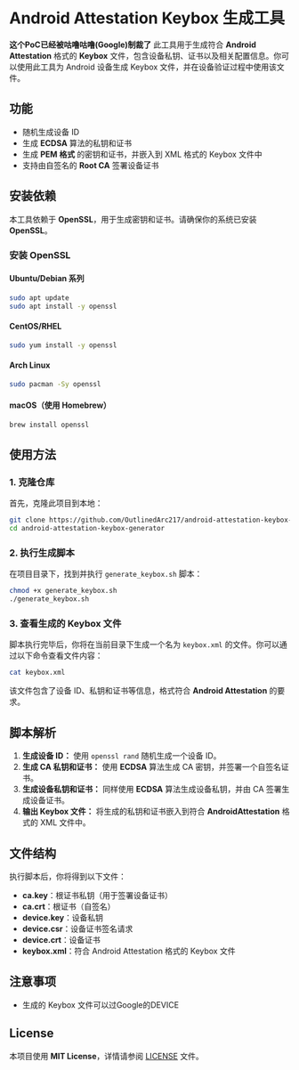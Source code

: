# Android Attestation Keybox 生成工具

**这个PoC已经被咕噜咕噜(Google)制裁了**
此工具用于生成符合 **Android Attestation** 格式的 **Keybox** 文件，包含设备私钥、证书以及相关配置信息。你可以使用此工具为 Android 设备生成 Keybox 文件，并在设备验证过程中使用该文件。

## 功能
- 随机生成设备 ID
- 生成 **ECDSA** 算法的私钥和证书
- 生成 **PEM 格式** 的密钥和证书，并嵌入到 XML 格式的 Keybox 文件中
- 支持由自签名的 **Root CA** 签署设备证书

## 安装依赖

本工具依赖于 **OpenSSL**，用于生成密钥和证书。请确保你的系统已安装 **OpenSSL**。

### 安装 OpenSSL

#### **Ubuntu/Debian 系列**

```bash
sudo apt update
sudo apt install -y openssl
```

#### **CentOS/RHEL**

```bash
sudo yum install -y openssl
```

#### **Arch Linux**

```bash
sudo pacman -Sy openssl
```

#### **macOS（使用 Homebrew）**

```bash
brew install openssl
```

## 使用方法

### 1. 克隆仓库

首先，克隆此项目到本地：

```bash
git clone https://github.com/OutlinedArc217/android-attestation-keybox-generator
cd android-attestation-keybox-generator
```

### 2. 执行生成脚本

在项目目录下，找到并执行 `generate_keybox.sh` 脚本：

```bash
chmod +x generate_keybox.sh
./generate_keybox.sh
```

### 3. 查看生成的 Keybox 文件

脚本执行完毕后，你将在当前目录下生成一个名为 `keybox.xml` 的文件。你可以通过以下命令查看文件内容：

```bash
cat keybox.xml
```

该文件包含了设备 ID、私钥和证书等信息，格式符合 **Android Attestation** 的要求。

## 脚本解析

1. **生成设备 ID：** 使用 `openssl rand` 随机生成一个设备 ID。
2. **生成 CA 私钥和证书：** 使用 **ECDSA** 算法生成 CA 密钥，并签署一个自签名证书。
3. **生成设备私钥和证书：** 同样使用 **ECDSA** 算法生成设备私钥，并由 CA 签署生成设备证书。
4. **输出 Keybox 文件：** 将生成的私钥和证书嵌入到符合 **AndroidAttestation** 格式的 XML 文件中。

## 文件结构

执行脚本后，你将得到以下文件：

- **ca.key**：根证书私钥（用于签署设备证书）
- **ca.crt**：根证书（自签名）
- **device.key**：设备私钥
- **device.csr**：设备证书签名请求
- **device.crt**：设备证书
- **keybox.xml**：符合 Android Attestation 格式的 Keybox 文件

## 注意事项

- 生成的 Keybox 文件可以过Google的DEVICE

## License

本项目使用 **MIT License**，详情请参阅 [LICENSE](LICENSE) 文件。
